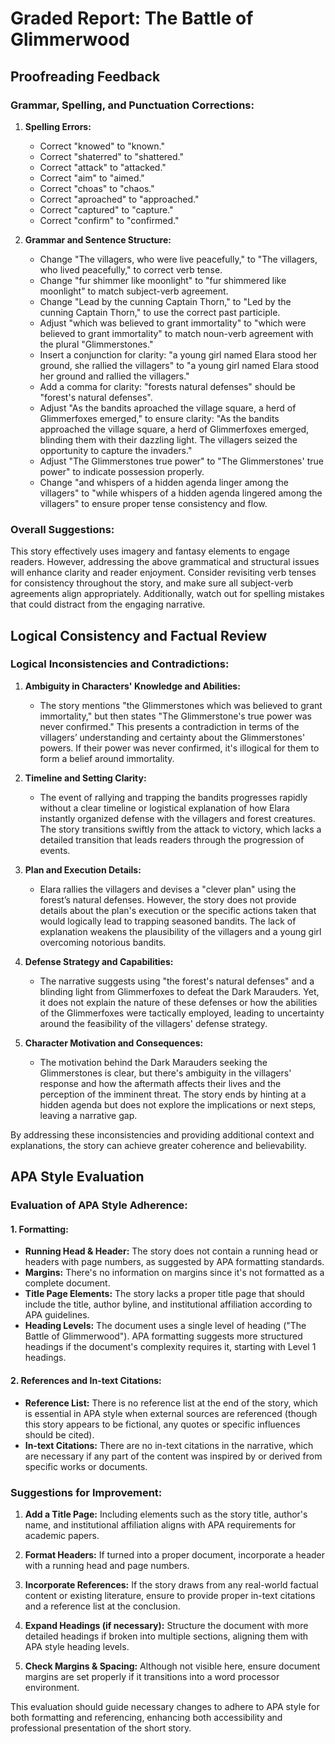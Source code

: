 # Graded Report: The Battle of Glimmerwood

## Proofreading Feedback

### Grammar, Spelling, and Punctuation Corrections:

1. **Spelling Errors:**
   - Correct "knowed" to "known."
   - Correct "shaterred" to "shattered."
   - Correct "attack" to "attacked."
   - Correct "aim" to "aimed."
   - Correct "choas" to "chaos."
   - Correct "aproached" to "approached."
   - Correct "captured" to "capture."
   - Correct "confirm" to "confirmed."

2. **Grammar and Sentence Structure:**
   - Change "The villagers, who were live peacefully," to "The villagers, who lived peacefully," to correct verb tense.
   - Change "fur shimmer like moonlight" to "fur shimmered like moonlight" to match subject-verb agreement.
   - Change "Lead by the cunning Captain Thorn," to "Led by the cunning Captain Thorn," to use the correct past participle.
   - Adjust "which was believed to grant immortality" to "which were believed to grant immortality" to match noun-verb agreement with the plural "Glimmerstones."
   - Insert a conjunction for clarity: "a young girl named Elara stood her ground, she rallied the villagers" to "a young girl named Elara stood her ground and rallied the villagers."
   - Add a comma for clarity: "forests natural defenses" should be "forest's natural defenses".
   - Adjust "As the bandits aproached the village square, a herd of Glimmerfoxes emerged," to ensure clarity: "As the bandits approached the village square, a herd of Glimmerfoxes emerged, blinding them with their dazzling light. The villagers seized the opportunity to capture the invaders."
   - Adjust "The Glimmerstones true power" to "The Glimmerstones' true power" to indicate possession properly.
   - Change "and whispers of a hidden agenda linger among the villagers" to "while whispers of a hidden agenda lingered among the villagers" to ensure proper tense consistency and flow.

### Overall Suggestions:
This story effectively uses imagery and fantasy elements to engage readers. However, addressing the above grammatical and structural issues will enhance clarity and reader enjoyment. Consider revisiting verb tenses for consistency throughout the story, and make sure all subject-verb agreements align appropriately. Additionally, watch out for spelling mistakes that could distract from the engaging narrative.

## Logical Consistency and Factual Review

### Logical Inconsistencies and Contradictions:

1. **Ambiguity in Characters' Knowledge and Abilities:**
   - The story mentions "the Glimmerstones which was believed to grant immortality," but then states "The Glimmerstone's true power was never confirmed." This presents a contradiction in terms of the villagers’ understanding and certainty about the Glimmerstones' powers. If their power was never confirmed, it's illogical for them to form a belief around immortality.
   
2. **Timeline and Setting Clarity:**
   - The event of rallying and trapping the bandits progresses rapidly without a clear timeline or logistical explanation of how Elara instantly organized defense with the villagers and forest creatures. The story transitions swiftly from the attack to victory, which lacks a detailed transition that leads readers through the progression of events.

3. **Plan and Execution Details:**
   - Elara rallies the villagers and devises a "clever plan" using the forest’s natural defenses. However, the story does not provide details about the plan's execution or the specific actions taken that would logically lead to trapping seasoned bandits. The lack of explanation weakens the plausibility of the villagers and a young girl overcoming notorious bandits.

4. **Defense Strategy and Capabilities:**
   - The narrative suggests using "the forest's natural defenses" and a blinding light from Glimmerfoxes to defeat the Dark Marauders. Yet, it does not explain the nature of these defenses or how the abilities of the Glimmerfoxes were tactically employed, leading to uncertainty around the feasibility of the villagers' defense strategy.

5. **Character Motivation and Consequences:**
   - The motivation behind the Dark Marauders seeking the Glimmerstones is clear, but there's ambiguity in the villagers' response and how the aftermath affects their lives and the perception of the imminent threat. The story ends by hinting at a hidden agenda but does not explore the implications or next steps, leaving a narrative gap.

By addressing these inconsistencies and providing additional context and explanations, the story can achieve greater coherence and believability.

## APA Style Evaluation

### Evaluation of APA Style Adherence:

#### 1. **Formatting:**
- **Running Head & Header:** The story does not contain a running head or headers with page numbers, as suggested by APA formatting standards.
- **Margins:** There's no information on margins since it's not formatted as a complete document.
- **Title Page Elements:** The story lacks a proper title page that should include the title, author byline, and institutional affiliation according to APA guidelines.
- **Heading Levels:** The document uses a single level of heading ("The Battle of Glimmerwood"). APA formatting suggests more structured headings if the document's complexity requires it, starting with Level 1 headings.

#### 2. **References and In-text Citations:**
- **Reference List:** There is no reference list at the end of the story, which is essential in APA style when external sources are referenced (though this story appears to be fictional, any quotes or specific influences should be cited).
- **In-text Citations:** There are no in-text citations in the narrative, which are necessary if any part of the content was inspired by or derived from specific works or documents.

### Suggestions for Improvement:

1. **Add a Title Page:** Including elements such as the story title, author's name, and institutional affiliation aligns with APA requirements for academic papers.
   
2. **Format Headers:** If turned into a proper document, incorporate a header with a running head and page numbers.

3. **Incorporate References:** If the story draws from any real-world factual content or existing literature, ensure to provide proper in-text citations and a reference list at the conclusion.

4. **Expand Headings (if necessary):** Structure the document with more detailed headings if broken into multiple sections, aligning them with APA style heading levels.

5. **Check Margins & Spacing:** Although not visible here, ensure document margins are set properly if it transitions into a word processor environment.

This evaluation should guide necessary changes to adhere to APA style for both formatting and referencing, enhancing both accessibility and professional presentation of the short story.
